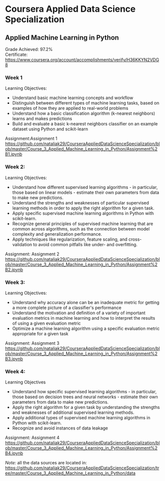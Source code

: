 # Coursera Applied Data Science Specialization

## Applied Machine Learning in Python


Grade Achieved: 97.2% <br>
Certificate: https://www.coursera.org/account/accomplishments/verify/H36KKYN2VDG8

### Week 1

Learning Objectives:</br>

- Understand basic machine learning concepts and workflow</br>
- Distinguish between different types of machine learning tasks, based on examples of how they are applied to real-world problems</br>
- Understand how a basic classification algorithm (k-nearest neighbors) learns and makes predictions</br>
- Build and evaluate a basic k-nearest neighbors classifier on an example dataset using Python and scikit-learn</br>

Assignment:Assignment 1<br>
https://github.com/nataliak29/CourseraAppliedDataScienceSpecialization/blob/master/Course_3_Applied_Machine_Learning_in_Python/Assignment%2B1.ipynb

### Week 2:

Learning Objectives:</br>

- Understand how different supervised learning algorithms - in particular, those based on linear models - estimate their own parameters from data to make new predictions.</br>
- Understand the strengths and weaknesses of particular supervised learning methods in order to apply the right algorithm for a given task.</br>
- Apply specific supervised machine learning algorithms in Python with scikit-learn.</br>
- Recognize general principles of supervised machine learning that are common across algorithms, such as the connection between model complexity and generalization performance.</br>
- Apply techniques like regularization, feature scaling, and cross-validation to avoid common pitfalls like under- and overfitting.</br>

Assignment: Assignment 2</br>
https://github.com/nataliak29/CourseraAppliedDataScienceSpecialization/blob/master/Course_3_Applied_Machine_Learning_in_Python/Assignment%2B2.ipynb

### Week 3:

Learning Objectives:</br>

- Understand why accuracy alone can be an inadequate metric for getting a more complete picture of a classifier's performance</br>
- Understand the motivation and definition of a variety of important evaluation metrics in machine learning and how to interpret the results of using a given evaluation metric</br>
- Optimize a machine learning algorithm using a specific evaluation metric appropriate for a given task</br>

Assignment: Assignment 3 </br>
https://github.com/nataliak29/CourseraAppliedDataScienceSpecialization/blob/master/Course_3_Applied_Machine_Learning_in_Python/Assignment%2B3.ipynb

### Week 4:

Learning Objectives</br>

- Understand how specific supervised learning algorithms - in particular, those based on decision trees and neural networks - estimate their own parameters from data to make new predictions.</br>
- Apply the right algorithm for a given task by understanding the strengths and weaknesses of additional supervised learning methods.</br>
- Apply additional types of supervised machine learning algorithms in Python with scikit-learn.</br>
- Recognize and avoid instances of data leakage</br>

Assignment: Assignment 4 </br>
https://github.com/nataliak29/CourseraAppliedDataScienceSpecialization/blob/master/Course_3_Applied_Machine_Learning_in_Python/Assignment%2B4.ipynb

_Note:_ all the data sources are located in:
https://github.com/nataliak29/CourseraAppliedDataScienceSpecialization/tree/master/Course_3_Applied_Machine_Learning_in_Python/data

